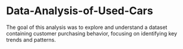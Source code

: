 # Data-Analysis-of-Used-Cars
The goal of this analysis was to explore and understand a dataset containing customer purchasing behavior, focusing on identifying key trends and patterns.
